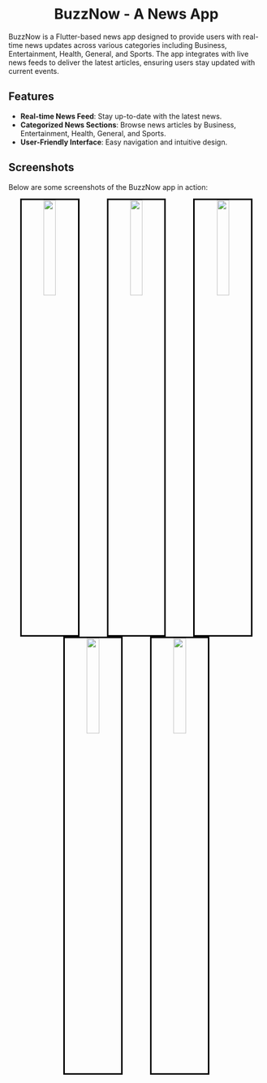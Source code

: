 # <div align="center">BuzzNow - A News App</div>

BuzzNow is a Flutter-based news app designed to provide users with real-time news updates across various categories including Business, Entertainment, Health, General, and Sports. The app integrates with live news feeds to deliver the latest articles, ensuring users stay updated with current events.

## Features
- **Real-time News Feed**: Stay up-to-date with the latest news.
- **Categorized News Sections**: Browse news articles by Business, Entertainment, Health, General, and Sports.
- **User-Friendly Interface**: Easy navigation and intuitive design.

## Screenshots
Below are some screenshots of the BuzzNow app in action:

<div align="center">
  <img src="https://github.com/user-attachments/assets/31c86d02-8edf-473a-b12f-4129742aafb4" width="22%" style="margin-right: 50px; border: 3px solid black; display: inline-block;">
  <img src="https://github.com/user-attachments/assets/5c5ff931-ec84-4b44-b8c1-e2a8c1a4a1d4" width="22%" style="margin-right: 50px; border: 3px solid black; display: inline-block;">
  <img src="https://github.com/user-attachments/assets/526bb7cc-47de-436e-b39a-09a33234eaa5" width="22%" style="border: 3px solid black; display: inline-block;">
</div>

<div align="center">
  <img src="https://github.com/user-attachments/assets/b46d76f8-9d02-41a9-8446-c2de8c676bf8" width="22%" style="margin-right: 50px; border: 3px solid black; display: inline-block;">
  <img src="https://github.com/user-attachments/assets/dbf47f5d-09dd-4cf7-8dad-f498c2ecfd95" width="22%" style="border: 3px solid black; display: inline-block;">
</div>
